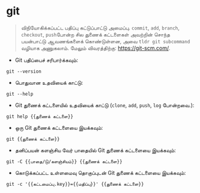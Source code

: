 # git

> விநியோகிக்கப்பட்ட பதிப்பு கட்டுப்பாட்டு அமைப்பு.
> `commit`, `add`, `branch`, `checkout`, `push`போன்ற சில துணைக் கட்டளைகள் அவற்றின் சொந்த பயன்பாட்டு ஆவணங்களைக் கொண்டுள்ளன, அவை `tldr git subcommand` வழியாக அணுகலாம்.
> மேலும் விவரத்திற்கு: <https://git-scm.com/>.

- Git பதிப்பைச் சரிபார்க்கவும்:

`git --version`

- பொதுவான உதவியைக் காட்டு:

`git --help`

- Git துணைக் கட்டளையில் உதவியைக் காட்டு (`clone`, `add`, `push`, `log` போன்றவை.):

`git help {{துணைக் கட்டளை}}`

- ஒரு Git துணைக் கட்டளையை இயக்கவும்:

`git {{துணைக் கட்டளை}}`

- தனிப்பயன் களஞ்சிய வேர் பாதையில் Git துணைக் கட்டளையை இயக்கவும்:

`git -C {{பாதை/டு/களஞ்சியம்}} {{துணைக் கட்டளை}}`

- கொடுக்கப்பட்ட உள்ளமைவு தொகுப்புடன் Git துணைக் கட்டளையை இயக்கவும்:

`git -c '{{கட்டமைப்பு.key}}={{மதிப்பு}}' {{துணைக் கட்டளை}}`
